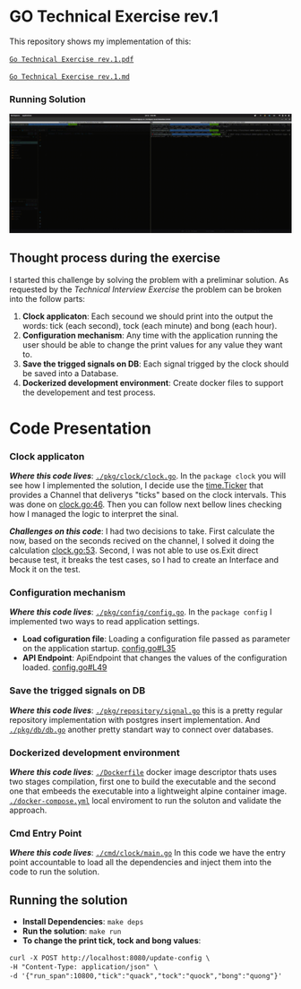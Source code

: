 # GO Technical Exercise rev.1

This repository shows my implementation of this:

[`Go Technical Exercise rev.1.pdf`](./docs/GO%20Technical%20Exercise%20rev.1.pdf)

[`Go Technical Exercise rev.1.md`](./docs/GO%20Technical%20Exercise%20rev.1.md)

### Running Solution ###

![Running Example](./docs/running.gif)

## Thought process during the exercise

I started this challenge by solving the problem with a preliminar solution. As requested by the *Technical Interview Exercise* the problem can be broken into the follow parts:

1. **Clock applicaton**: Each secound we should print into the output the words: tick (each second), tock (each minute) and bong (each hour).
2. **Configuration mechanism**: Any time with the application running the user should be able to change the print values for any value they want to.
3. **Save the trigged signals on DB**: Each signal trigged by the clock should be saved into a Database.
4. **Dockerized development environment**: Create docker files to support the developement and test process.

# Code Presentation #

### Clock applicaton ###

***Where this code lives***: [`./pkg/clock/clock.go`](./pkg/clock/clock.go). In the `package clock` you will see how I implemented the solution, I decide use the [time.Ticker](https://pkg.go.dev/time#Ticker) that provides a Channel that deliverys "ticks" based on the clock intervals. This was done on [clock.go:46](./pkg/clock/clock.go#L46). Then you can follow next bellow lines checking how I managed the logic to interpret the sinal.

***Challenges on this code***: I had two decisions to take. First calculate the now, based on the seconds recived on the channel, I solved it doing the calculation [clock.go:53](./pkg/clock/clock.go#L53). Second, I was not able to use os.Exit direct because test, it breaks the test cases, so I had to create an Interface and Mock it on the test.

### Configuration mechanism ###

***Where this code lives***: [`./pkg/config/config.go`](./pkg/config/config.go). In the `package config` I implemented two ways to read application settings.
* **Load cofiguration file**: Loading a configuration file passed as parameter on the application startup. [config.go#L35](./pkg/config/config.go#L35)
* **API Endpoint**: ApiEndpoint that changes the values of the configuration loaded. [config.go#L49](./pkg/config/config.go#L49)

### Save the trigged signals on DB ###

***Where this code lives***: [`./pkg/repository/signal.go`](./pkg/repository/signal.go) this is a pretty regular repository implementation with postgres insert implementation. And [`./pkg/db/db.go`](./pkg/db/db.go) another pretty standart way to connect over databases.

### Dockerized development environment ###

***Where this code lives***: [`./Dockerfile`](./Dockerfile) docker image descriptor thats uses two stages compilation, first one to build the executable and the second one that embeeds the executable into a lightweight alpine container image. [`./docker-compose.yml`](./docker-compose.yml) local enviroment to run the soluton and validate the approach.


### Cmd Entry Point ###

***Where this code lives***: [`./cmd/clock/main.go`](./cmd/clock/main.go#L56) In this code we have the entry point accountable to load all the dependencies and inject them into the code to run the solution.

## Running the solution

* **Install Dependencies**: `make deps`
* **Run the solution**: `make run`
* **To change the print tick, tock and bong values**:
```shell
curl -X POST http://localhost:8080/update-config \
-H "Content-Type: application/json" \
-d '{"run_span":10800,"tick":"quack","tock":"quock","bong":"quong"}'
```
